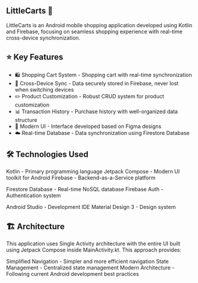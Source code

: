 ## LittleCarts 🛒
LittleCarts is an Android mobile shopping application developed using Kotlin and Firebase, focusing on seamless shopping experience with real-time cross-device synchronization.

## ⭐ Key Features

- 🛍️ Shopping Cart System - Shopping cart with real-time synchronization
- 🔄 Cross-Device Sync - Data securely stored in Firebase, never lost when switching devices
- ✏️ Product Customization - Robust CRUD system for product customization
- 📊 Transaction History - Purchase history with well-organized data structure
- 🎨 Modern UI - Interface developed based on Figma designs
- ☁️ Real-time Database - Data synchronization using Firestore Database

## 🛠️ Technologies Used

Kotlin - Primary programming language
Jetpack Compose - Modern UI toolkit for Android
Firebase - Backend-as-a-Service platform

Firestore Database - Real-time NoSQL database
Firebase Auth - Authentication system


Android Studio - Development IDE
Material Design 3 - Design system

## 🏗️ Architecture
This application uses Single Activity architecture with the entire UI built using Jetpack Compose inside MainActivity.kt. This approach provides:

Simplified Navigation - Simpler and more efficient navigation
State Management - Centralized state management
Modern Architecture - Following current Android development best practices
